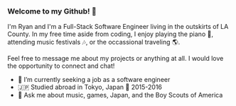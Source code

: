 ### Welcome to my Github! 👋

I'm Ryan and I'm a Full-Stack Software Engineer living in the outskirts of LA County. In my free time aside from coding, I enjoy playing the piano :musical_keyboard:, attending music festivals :notes:, or the occassional traveling :earth_americas:.

Feel free to message me about my projects or anything at all. I would love the opportunity to connect and chat!


- 🔭 I’m currently seeking a job as a software engineer
- :jp: Studied abroad in Tokyo, Japan :tokyo_tower: 2015-2016
- 💬 Ask me about music, games, Japan, and the Boy Scouts of America

